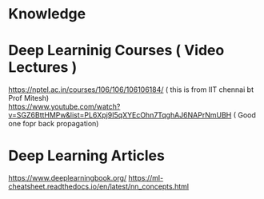 # Knowledge
# Deep Learninig Courses ( Video Lectures ) 
https://nptel.ac.in/courses/106/106/106106184/  ( this is from IIT chennai bt Prof Mitesh)  
https://www.youtube.com/watch?v=SGZ6BttHMPw&list=PL6Xpj9I5qXYEcOhn7TqghAJ6NAPrNmUBH ( Good one fopr back propagation)










# Deep Learning Articles 
https://www.deeplearningbook.org/
https://ml-cheatsheet.readthedocs.io/en/latest/nn_concepts.html
